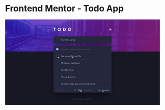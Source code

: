 # Frontend Mentor - Todo App

![Design preview for the Todo App coding challenge](src/images/active-states-dark.jpg)
